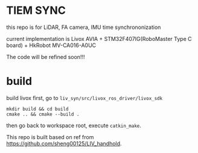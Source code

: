 # TIEM SYNC

this repo is for LiDAR, FA camera, IMU time synchrononization

current implementation is Livox AVIA + STM32F407IG(RoboMaster Type C board) + HkRobot MV-CA016-A0UC

The code will be refined soon!!!

# build

build livox first, go to `liv_syn/src/livox_ros_driver/livox_sdk`

```
mkdir build && cd build
cmake .. && cmake --build .
```

then go back to workspace root, execute `catkin_make`.

This repo is built based on ref from https://github.com/sheng00125/LIV_handhold.

